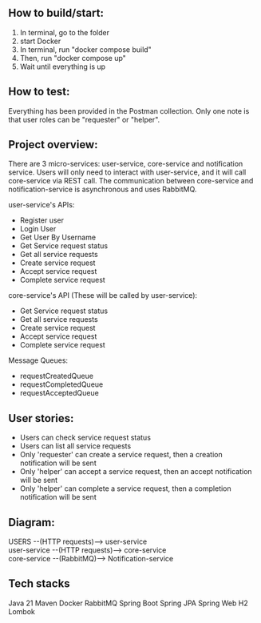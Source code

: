 ## How to build/start:
1. In terminal, go to the folder
2. start Docker
3. In terminal, run "docker compose build"
4. Then, run "docker compose up"
5. Wait until everything is up

## How to test:
Everything has been provided in the Postman collection.
Only one note is that user roles can be "requester" or "helper".

## Project overview:
There are 3 micro-services: user-service, core-service and notification service. Users will only need to interact with user-service, and it will call core-service via REST call. The communication between core-service and notification-service is asynchronous and uses RabbitMQ.

user-service's APIs:
- Register user
- Login User
- Get User By Username
- Get Service request status
- Get all service requests
- Create service request
- Accept service request
- Complete service request

core-service's API (These will be called by user-service):
- Get Service request status
- Get all service requests
- Create service request
- Accept service request
- Complete service request

Message Queues:
- requestCreatedQueue
- requestCompletedQueue
- requestAcceptedQueue

## User stories:
- Users can check service request status
- Users can list all service requests
- Only 'requester' can create a service request, then a creation notification will be sent
- Only 'helper' can accept a service request, then an accept notification will be sent
- Only 'helper' can complete a service request, then a completion notification will be sent

## Diagram:
USERS --(HTTP requests)--> user-service  
user-service --(HTTP requests)--> core-service  
core-service --(RabbitMQ)--> Notification-service

## Tech stacks
Java 21
Maven
Docker
RabbitMQ
Spring Boot
Spring JPA
Spring Web
H2
Lombok
